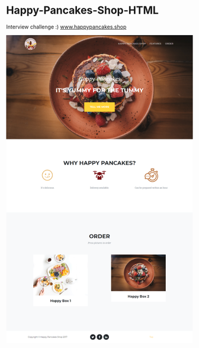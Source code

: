 # Happy-Pancakes-Shop-HTML
Interview challenge :)
www.happypancakes.shop

![myimage-alt-tag](https://github.com/Muneera-Salah/Happy-Pancakes-Shop-HTML/blob/master/ScreenShot/Screenshot.png)
